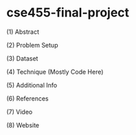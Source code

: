 # cse455-final-project

(1) Abstract

(2) Problem Setup

(3) Dataset

(4) Technique (Mostly Code Here)

(5) Additional Info

(6) References

(7) Video

(8) Website
